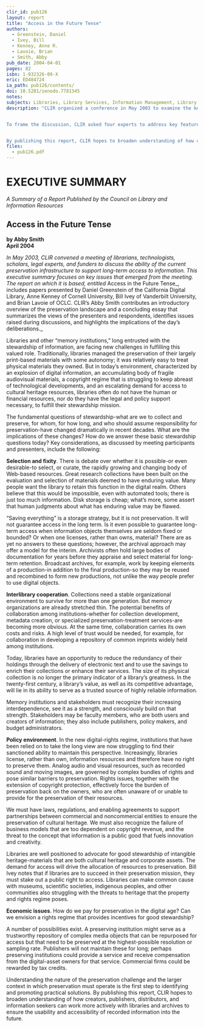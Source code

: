 ```yaml
---
clir_id: pub126
layout: report
title: "Access in the Future Tense"
authors: 
  - Greenstein, Daniel
  - Ivey, Bill
  - Kenney, Anne R.
  - Lavoie, Brian
  - Smith, Abby
pub_date: 2004-04-01
pages: 82
isbn: 1-932326-09-X
eric: ED484724
ia_path: pub126/contents/
doi: 10.5281/zenodo.7781345
notes:
subjects: Libraries, Library Services, Information Management, Library Materials, Preservation, Users (Information), Information Technology, Nonprint Media, Archives, Access to Information
description: "CLIR organized a conference in May 2003 to examine the key factors shaping the information environment in which libraries operate and how these factors will affect stewardship of the cultural and intellectual resources vital to education and research. Scholars, library directors, university administrators, publishers, collectors, and representatives from the legal and preservation communities came together to explore the challenges posed by the shifting information landscape and to propose directions that can be taken by all in research and education who have an interest in the well-being of research and cultural heritage collections.


To frame the discussion, CLIR asked four experts to address key features of the changing landscape. Their papers are presented here, prefaced by a brief overview of the information landscape and followed by a concluding essay on the implications of their findings.


By publishing this report, CLIR hopes to broaden understanding of how creators, publishers, distributors, and information seekers can work more actively with libraries and archives to ensure the usability and accessibility of recorded information into the future."
files:
  - pub126.pdf
---
```


# EXECUTIVE SUMMARY

_A Summary of a Report Published by the Council on Library and Information Resources_

Access in the Future Tense
--------------------------

**by Abby Smith  
April 2004**

_In May 2003, CLIR convened a meeting of librarians, technologists, scholars, legal experts, and funders to discuss the ability of the current preservation infrastructure to support long-term access to information. This executive summary focuses on key issues that emerged from the meeting. The report on which it is based, entitled_ Access in the Future Tense_, includes papers presented by Daniel Greenstein of the California Digital Library, Anne Kenney of Cornell University, Bill Ivey of Vanderbilt University, and Brian Lavoie of OCLC. CLIR’s Abby Smith contributes an introductory overview of the preservation landscape and a concluding essay that summarizes the views of the presenters and respondents, identifies issues raised during discussions, and highlights the implications of the day’s deliberations._

Libraries and other “memory institutions,” long entrusted with the stewardship of information, are facing new challenges in fulfilling this valued role. Traditionally, libraries managed the preservation of their largely print-based materials with some autonomy; it was relatively easy to treat physical materials they owned. But in today’s environment, characterized by an explosion of digital information, an accumulating body of fragile audiovisual materials, a copyright regime that is struggling to keep abreast of technological developments, and an escalating demand for access to cultural heritage resources, libraries often do not have the human or financial resources, nor do they have the legal and policy support necessary, to fulfill their stewardship mission.

The fundamental questions of stewardship-what are we to collect and preserve, for whom, for how long, and who should assume responsibility for preservation-have changed dramatically in recent decades. What are the implications of these changes? How do we answer these basic stewardship questions today? Key considerations, as discussed by meeting participants and presenters, include the following:

**Selection and fixity**. There is debate over whether it is possible-or even desirable-to select, or curate, the rapidly growing and changing body of Web-based resources. Great research collections have been built on the evaluation and selection of materials deemed to have enduring value. Many people want the library to retain this function in the digital realm. Others believe that this would be impossible, even with automated tools; there is just too much information. Disk storage is cheap; what’s more, some assert that human judgments about what has enduring value may be flawed.

“Saving everything” is a storage strategy, but it is not preservation. It will not guarantee access in the long term. Is it even possible to guarantee long-term access when information objects themselves are seldom fixed or bounded? Or when one licenses, rather than owns, material? There are as yet no answers to these questions; however, the archival approach may offer a model for the interim. Archivists often hold large bodies of documentation for years before they appraise and select material for long-term retention. Broadcast archives, for example, work by keeping elements of a production-in addition to the final production-so they may be reused and recombined to form new productions, not unlike the way people prefer to use digital objects.

**Interlibrary cooperation**. Collections need a stable organizational environment to survive for more than one generation. But memory organizations are already stretched thin. The potential benefits of collaboration among institutions-whether for collection development, metadata creation, or specialized preservation-treatment services-are becoming more obvious. At the same time, collaboration carries its own costs and risks. A high level of trust would be needed, for example, for collaboration in developing a repository of common imprints widely held among institutions.

Today, libraries have an opportunity to reduce the redundancy of their holdings through the delivery of electronic text and to use the savings to enrich their collections or enhance their services. The size of its physical collection is no longer the primary indicator of a library’s greatness. In the twenty-first century, a library’s value, as well as its competitive advantage, will lie in its ability to serve as a trusted source of highly reliable information.

Memory institutions and stakeholders must recognize their increasing interdependence, see it as a strength, and consciously build on that strength. Stakeholders may be faculty members, who are both users and creators of information; they also include publishers, policy makers, and budget administrators.

**Policy environment**. In the new digital-rights regime, institutions that have been relied on to take the long view are now struggling to find their sanctioned ability to maintain this perspective. Increasingly, libraries license, rather than own, information resources and therefore have no right to preserve them. Analog audio and visual resources, such as recorded sound and moving images, are governed by complex bundles of rights and pose similar barriers to preservation. Rights issues, together with the extension of copyright protection, effectively force the burden of preservation back on the owners, who are often unaware of or unable to provide for the preservation of their resources.

We must have laws, regulations, and enabling agreements to support partnerships between commercial and noncommercial entities to ensure the preservation of cultural heritage. We must also recognize the failure of business models that are too dependent on copyright revenue, and the threat to the concept that information is a public good that fuels innovation and creativity.

Libraries are well positioned to advocate for good stewardship of intangible heritage-materials that are both cultural heritage and corporate assets. The demand for access will drive the allocation of resources to preservation. Bill Ivey notes that if libraries are to succeed in their preservation mission, they must stake out a public right to access. Libraries can make common cause with museums, scientific societies, indigenous peoples, and other communities also struggling with the threats to heritage that the property and rights regime poses.

**Economic issues**. How do we pay for preservation in the digital age? Can we envision a rights regime that provides incentives for good stewardship?

A number of possibilities exist. A preserving institution might serve as a trustworthy repository of complex media objects that can be repurposed for access but that need to be preserved at the highest-possible resolution or sampling rate. Publishers will not maintain these for long; perhaps preserving institutions could provide a service and receive compensation from the digital-asset owners for that service. Commercial firms could be rewarded by tax credits.

Understanding the nature of the preservation challenge and the larger context in which preservation must operate is the first step to identifying and promoting practical solutions. By publishing this report, CLIR hopes to broaden understanding of how creators, publishers, distributors, and information seekers can work more actively with libraries and archives to ensure the usability and accessibility of recorded information into the future.
